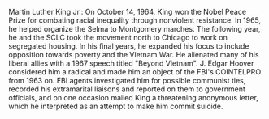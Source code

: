 Martin Luther King Jr.: On October 14, 1964, King won the Nobel Peace Prize for combating racial inequality through nonviolent resistance. In 1965, he helped organize the Selma to Montgomery marches. The following year, he and the SCLC took the movement north to Chicago to work on segregated housing. In his final years, he expanded his focus to include opposition towards poverty and the Vietnam War. He alienated many of his liberal allies with a 1967 speech titled "Beyond Vietnam". J. Edgar Hoover considered him a radical and made him an object of the FBI's COINTELPRO from 1963 on. FBI agents investigated him for possible communist ties, recorded his extramarital liaisons and reported on them to government officials, and on one occasion mailed King a threatening anonymous letter, which he interpreted as an attempt to make him commit suicide.
